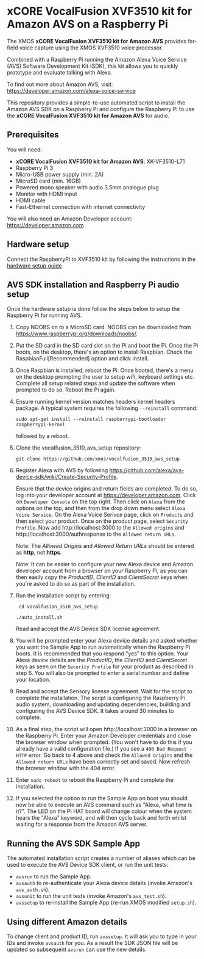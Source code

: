 # xCORE VocalFusion XVF3510 kit for Amazon AVS on a Raspberry Pi

The XMOS **xCORE VocalFusion XVF3510 kit for Amazon AVS** provides far-field voice capture using the XMOS XVF3510 voice processor.

Combined with a Raspberry Pi running the Amazon Alexa Voice Service (AVS) Software Development Kit (SDK), this kit allows you to quickly prototype and evaluate talking with Alexa.

To find out more about Amazon AVS, visit: https://developer.amazon.com/alexa-voice-service

This repository provides a simple-to-use automated script to install the Amazon AVS SDK on a Raspberry Pi and configure the Raspberry Pi to use the **xCORE VocalFusion XVF3510 kit for Amazon AVS** for audio.

## Prerequisites
You will need:

- **xCORE VocalFusion XVF3510 kit for Amazon AVS**: XK-VF3510-L71
- Raspberry Pi 3
- Micro-USB power supply (min. 2A)
- MicroSD card (min. 16GB)
- Powered mono speaker with audio 3.5mm analogue plug
- Monitor with HDMI input
- HDMI cable
- Fast-Ethernet connection with internet connectivity

You will also need an Amazon Developer account: https://developer.amazon.com

## Hardware setup
Connect the RaspberryPi to XVF3510 kit by following the instructions in the [hardware setup guide](./xvf3510_rpi_hardware_setup.pdf)

## AVS SDK installation and Raspberry Pi audio setup
Once the hardware setup is done follow the steps below to setup the Raspberry Pi for running AVS.

1. Copy NOOBS on to a MicroSD card. NOOBS can be downloaded from https://www.raspberrypi.org/downloads/noobs/.

2. Put the SD card in the SD card slot on the Pi and boot the Pi. Once the Pi boots, on the desktop, there's an option to install Raspbian. Check the RaspbianFull[Recommended] option and click install.

3. Once Raspbian is installed, reboot the Pi. Once booted, there's a menu on the desktop prompting the user to setup wifi, keyboard settings etc. Complete all setup related steps and update the software when prompted to do so. Reboot the Pi again.

4. Ensure running kernel version matches headers kernel headers package. A typical system requires the following `--reinstall` command:

   ```sudo apt-get install --reinstall raspberrypi-bootloader raspberrypi-kernel```

   followed by a reboot.

5. Clone the vocalfusion_3510_avs_setup repository:

   ```git clone https://github.com/xmos/vocalfusion_3510_avs_setup```

6. Register Alexa with AVS by following https://github.com/alexa/avs-device-sdk/wiki/Create-Security-Profile.

   Ensure that the device origins and return fields are completed. To do so, log into your developer account at https://developer.amazon.com. Click on `Developer Console` on the top right. Then click on `Alexa` from the options on the top, and then from the drop down menu select `Alexa Voice Service`. On the Alexa Voice Serivce page, click on `Products` and then select your product. Once on the product page, select `Security Profile`. Now add http://localhost:3000 to the `Allowed origins` and http://localhost:3000/authresponse to the `Allowed return URLs`. 
   
   Note: The *Allowed Origins* and *Allowed Return URLs* should be entered as **http**, not **https**.

   Note: It can be easier to configure your new Alexa device and Amazon developer account from a browser on your Raspberry Pi, as you can then easily copy the *ProductID*, *ClientID* and *ClientSecret* keys when you're asked to do so as part of the installation.

7. Run the installation script by entering:

   ``` cd vocalfusion_3510_avs_setup```

   ```./auto_install.sh```

   Read and accept the AVS Device SDK license agreement.

8. You will be prompted enter your Alexa device details and asked whether you want the Sample App to run automatically when the Raspberry Pi boots. It is recommended that you respond "yes" to this option. Your Alexa device details are the *ProductID*, the *ClientID* and *ClientSecret* keys as seen on the `Security Profile` for your product as described in step 6. You will also be prompted to enter a serial number and define your location.

9. Read and accept the Sensory license agreement. Wait for the script to complete the installation. The script is configuring the Raspberry Pi audio system, downloading and updating dependencies, building and configuring the AVS Device SDK. It takes around 30 minutes to complete.

8. As a final step, the script will open http://localhost:3000 in a browser on the Raspberry Pi. Enter your Amazon Developer credentials and close the browser window when prompted. (You won't have to do this if you already have a valid configuration file.) If you see a `400 Bad Request - HTTP` error. Go back to 4 above and check the `Allowed origins` and the `Allowed return URLs` have been correctly set and saved. Now refresh the browser window with the 404 error.

10. Enter `sudo reboot` to reboot the Raspberry Pi and complete the installation.

11. If you selected the option to run the Sample App on boot you should now be able to execute an AVS command such as "Alexa, what time is it?". The LED on the Pi HAT board will change colour when the system hears the "Alexa" keyword, and will then cycle back and forth whilst waiting for a response from the Amazon AVS server.

## Running the AVS SDK Sample App
The automated installation script creates a number of aliases which can be used to execute the AVS Device SDK client, or run the unit tests:
- `avsrun` to run the Sample App.
- `avsauth` to re-authenticate your Alexa device details (invoke Amazon's `avs_auth.sh`).
- `avsunit` to run the unit tests (invoke Amazon's `avs_test.sh`).
- `avssetup` to re-install the Sample App (re-run XMOS modified `setup.sh`).

## Using different Amazon details
To change client and product ID, run `avssetup`. It will ask you to type in your IDs and invoke `avsauth` for you. As a result the SDK JSON file will be updated so subsequent `avsrun` can use the new details.
